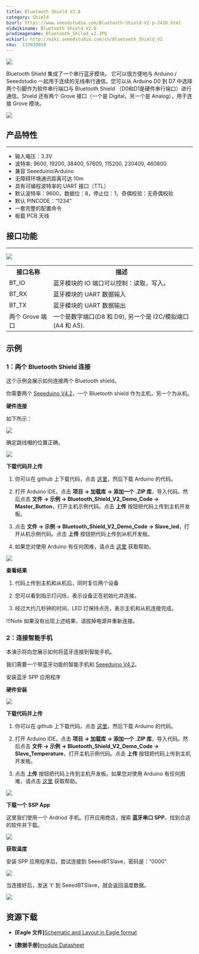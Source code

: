 ```yaml
---
title: Bluetooth Shield V2.0
category: Shield
bzurl: https://www.seeedstudio.com/Bluetooth-Shield-V2-p-2416.html
oldwikiname: Bluetooth Shield V2.0
prodimagename: Bluetooth_Shiled_v2.JPG
wikiurl: http://wiki.seeedstudio.com/cn/Bluetooth_Shield_V2
sku:  113030019
---
```


![](https://github.com/SeeedDocument/Bluetooth_Shield_V2/raw/master/img/Bluetooth_Shiled_v2.JPG)

Bluetooth Shield 集成了一个串行蓝牙模块。 它可以很方便地与 Arduino / Seeedstudio 一起用于连续的无线串行通信。您可以从 Arduino D0 到 D7 中选择两个引脚作为软件串行端口与 Bluetooth Shield （D0和D1是硬件串行端口）进行通信。Shield 还有两个 Grove 接口（一个是 Digital，另一个是 Analog），用于连接 Grove 模块。

[![](https://github.com/SeeedDocument/wiki_chinese/raw/master/docs/images/click_to_buy.PNG)](https://item.taobao.com/item.htm?spm=a1z10.3-c.w4002-11172317909.28.27fd28d4NbaMeo&id=45557972221)

##   产品特性
---
*   输入电压：3.3V
*   波特率: 9600, 19200, 38400, 57600, 115200, 230400, 460800
*   兼容 Seeeduino/Arduino
*   无障碍环境通讯距离可达 10m
*   具有可编程波特率的 UART 接口（TTL）
*   默认波特率：9600，数据位：8，停止位：1，奇偶校验：无奇偶校验
*   默认 PINCODE：“1234”
*   一套完整的配置命令
*   板载 PCB 天线

##   接口功能
---
![](https://github.com/SeeedDocument/Bluetooth_Shield_V2/raw/master/img/Bluetooth_Shield_V2.0_K.jpg)

<table >
<tr>
<th> 接口名称
</th>
<th> 描述
</th></tr>
<tr>
<td> BT_IO
</td>
<td> 蓝牙模块的 IO 端口可以控制：读取，写入。
</td></tr>
<tr>
<td> BT_RX
</td>
<td> 蓝牙模块的 UART 数据输入
</td></tr>
<tr>
<td> BT_TX
</td>
<td> 蓝牙模块的 UART 数据输出
</td></tr>
<tr>
<td> 两个 Grove 端口
</td>
<td> 一个是数字端口(D8 和 D9), 另一个是 I2C/模拟端口 (A4 和 A5).
</td></tr></table>



##   示例

### 1：两个 Bluetooth Shield 连接

这个示例会展示如何连接两个 Bluetooth shield。

你需要两个 [Seeeduino V4.2](https://item.taobao.com/item.htm?spm=a1z10.5-c.w4002-11172345288.20.16a86daf0qHouM&id=45721222112)，一个 Bluetooth shield 作为主机，另一个为从机。

**硬件连接**

如下所示：

![](https://github.com/SeeedDocument/Bluetooth_Shield_V2/raw/master/img/Bluetooth_shield_demo_image0.png)

确定跳线帽的位置正确。

![](https://github.com/SeeedDocument/Bluetooth_Shield_V2/raw/master/img/Bluetooth_shield_demo_image4.jpg)

**下载代码并上传**

1.  你可以在 github 上下载代码，点击 [这里](https://github.com/Seeed-Studio/Bluetooth_Shield_V2_Demo_Code/archive/master.zip)，然后下载 Arduino 的代码。

2.  打开 Arduino IDE，点击 **项目 -&gt; 加载库 -&gt; 添加一个 .ZIP 库**，导入代码。然后点击 **文件 -&gt; 示例 -&gt; Bluetooth_Shield_V2_Demo_Code -&gt; Master_Button**，打开主机示例代码。点击 **上传** 按钮把代码上传到主机开发板。

3.  点击 **文件 -&gt; 示例 -&gt; Bluetooth_Shield_V2_Demo_Code -&gt; Slave_led**，打开从机示例代码。点击 **上传** 按钮把代码上传到从机开发板。

4.  如果您对使用 Arduino 有任何困难，请点击 [这里](http://wiki.seeedstudio.com/cn/Getting_Started_with_Seeeduino/) 获取帮助。

![](https://github.com/SeeedDocument/Bluetooth_Shield_V2/raw/master/img/Bluetooth_ide_1.jpg)

**查看结果**

1.  代码上传到主机和从机后，同时复位两个设备

2.  您可以看到指示灯闪烁，表示设备正在初始化并连接。

3.  经过大约几秒钟的时间，LED 灯保持点亮，表示主机和从机连接完成。

!!!Note
    如果没有出现上述结果，请拔掉电源并重新连接。


### 2：连接智能手机

本演示将向您展示如何将蓝牙连接到智能手机。

我们需要一个带蓝牙功能的智能手机和 [Seeeduino V4.2](https://item.taobao.com/item.htm?spm=a1z10.5-c.w4002-11172345288.20.16a86daf0qHouM&id=45721222112)。

安装蓝牙 SPP 应用程序

**硬件安装**

![](https://github.com/SeeedDocument/Bluetooth_Shield_V2/raw/master/img/Bluetooth_shield_demo_image1.png)

**下载代码并上传**

1.  你可以在 github 上下载代码，点击 [这里](https://github.com/Seeed-Studio/Bluetooth_Shield_V2_Demo_Code/archive/master.zip)，然后下载 Arduino 的代码。

2.  打开 Arduino IDE，点击 **项目 -&gt; 加载库 -&gt; 添加一个 .ZIP 库**，导入代码。然后点击 **文件 -&gt; 示例 -&gt; Bluetooth_Shield_V2_Demo_Code -&gt; Slave_Temperature**，打开主机示例代码。点击 **上传** 按钮把代码上传到主机开发板。

3.  点击 **上传** 按钮把代码上传到主机开发板。如果您对使用 Arduino 有任何困难，请点击 [这里](/Getting_Started_with_Seeeduino) 获取帮助。

![](https://github.com/SeeedDocument/Bluetooth_Shield_V2/raw/master/img/Bluetooth_Shield_Demo2.jpg)


**下载一个 SSP App**

这里我们使用一个 Ardriod 手机。打开应用商店，搜索 **蓝牙串口 SPP**，找到合适的软件并下载。

![](https://github.com/SeeedDocument/Bluetooth_Shield_V2/raw/master/img/Bluetooth_Shield_Find_spp.png)

**获取温度**

安装 SPP 应用程序后，尝试连接到 SeeedBTSlave，密码是：“0000”

![](https://github.com/SeeedDocument/Bluetooth_Shield_V2/raw/master/img/Bluetooth_Shield_App_1.png)

当连接好后，发送 't' 到 SeeedBTSlave，就会返回温度数据。

![](https://github.com/SeeedDocument/Bluetooth_Shield_V2/raw/master/img/Bluetooth_Shield_get_temp.png)

##   资源下载

*   **[Eagle 文件]**[Schematic and Layout in Eagle format](https://github.com/SeeedDocument/Bluetooth_Shield_V2/raw/master/res/Bluetooth_en.pdfBuletooth_Shield_v2.0_sch_pcb.zip)

*   **[数据手册]**[module Datasheet](https://github.com/SeeedDocument/Bluetooth_Shield_V2/raw/master/res/Bluetooth_en.pdfBluetooth_en.pdf)
